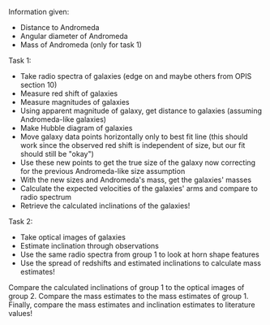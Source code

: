 Information given:
- Distance to Andromeda
- Angular diameter of Andromeda
- Mass of Andromeda (only for task 1)

Task 1:
- Take radio spectra of galaxies (edge on and maybe others from OPIS section 10)
- Measure red shift of galaxies
- Measure magnitudes of galaxies
- Using apparent magnitude of galaxy, get distance to galaxies (assuming Andromeda-like galaxies)
- Make Hubble diagram of galaxies
- Move galaxy data points horizontally only to best fit line (this should work since the observed red shift is independent of size, but our fit should still be "okay")
- Use these new points to get the true size of the galaxy now correcting for the previous Andromeda-like size assumption
- With the new sizes and Andromeda's mass, get the galaxies' masses
- Calculate the expected velocities of the galaxies' arms and compare to radio spectrum
- Retrieve the calculated inclinations of the galaxies!

Task 2:
- Take optical images of galaxies
- Estimate inclination through observations
- Use the same radio spectra from group 1 to look at horn shape features
- Use the spread of redshifts and estimated inclinations to calculate mass estimates!

Compare the calculated inclinations of group 1 to the optical images of group 2. Compare the mass estimates to the mass estimates of group 1. Finally, compare the mass estimates and inclination estimates to literature values!
